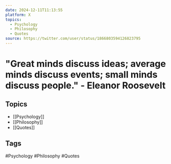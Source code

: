 ```yaml
---
date: 2024-12-11T11:13:55
platform: X
topics:
  - Psychology
  - Philosophy
  - Quotes
source: https://twitter.com/user/status/1866803594126823795
---
```

# "Great minds discuss ideas; average minds discuss events; small minds discuss people." - Eleanor Roosevelt

## Topics
- [[Psychology]]
- [[Philosophy]]
- [[Quotes]]

## Tags
#Psychology #Philosophy #Quotes